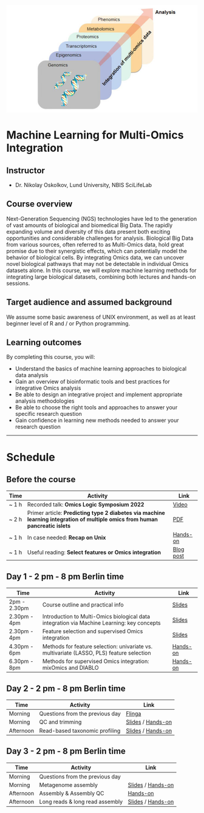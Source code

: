 ![](course_logo.jpg)

# Machine Learning for Multi-Omics Integration

## Instructor

- Dr. Nikolay Oskolkov, Lund University, NBIS SciLifeLab

## Course overview
Next-Generation Sequencing (NGS) technologies have led to the generation of vast amounts of biological and biomedical Big Data. The rapidly expanding volume and diversity of this data present both exciting opportunities and considerable challenges for analysis. Biological Big Data from various sources, often referred to as Multi-Omics data, hold great promise due to their synergistic effects, which can potentially model the behavior of biological cells. By integrating Omics data, we can uncover novel biological pathways that may not be detectable in individual Omics datasets alone. In this course, we will explore machine learning methods for integrating large biological datasets, combining both lectures and hands-on sessions.

## Target audience and assumed background
We assume some basic awareness of UNIX environment, as well as at least beginner level of R and / or Python programming.

## Learning outcomes
By completing this course, you will:

- Understand the basics of machine learning approaches to biological data analysis
- Gain an overview of bioinformatic tools and best practices for integrative Omics analysis
- Be able to design an integrative project and implement appropriate analysis methodologies
- Be able to choose the right tools and approaches to answer your specific research question
- Gain confidence in learning new methods needed to answer your research question

---

# Schedule

## Before the course

| Time   | Activity                                                          | Link                                                                                                                                                        |
|--------|-------------------------------------------------------------------|-------------------------------------------------------------------------------------------------------------------------------------------------------------|
| ~ 1 h  | Recorded talk: __Omics Logic Symposium 2022__                                                                                 | [Video](https://www.youtube.com/watch?v=Jrz6t3fbOCw)                                            |
| ~ 2 h  | Primer article: __Predicting type 2 diabetes via machine learning integration of multiple omics from human pancreatic islets__| [PDF](articles/Multi_Omics_T2D_ScientificReports2024.pdf)                                       |
| ~ 1 h  | In case needed: __Recap on Unix__                                                                                             | [Hands-on](command-line-basics.md)                                                              |
| ~ 1 h  | Useful reading: __Select features or Omics integration__                                                                      | [Blog post](https://towardsdatascience.com/select-features-for-omics-integration-511390b7e7fd)  |



## Day 1 - 2 pm - 8 pm Berlin time

| Time          | Activity                                                                                   | Link                                                                           |
|---------------|--------------------------------------------------------------------------------------------|--------------------------------------------------------------------------------|
| 2pm - 2.30pm  | Course outline and practical info                                                          | [Slides](slides/course-outline-and-practical-info.pdf)                         |
| 2.30pm - 4pm  | Introduction to Multi-Omics biological data integration via Machine Learning: key concepts | [Slides](slides/MachineLearningOmicsIntegration_Oskolkov.pdf)                  |
| 2.30pm - 4pm  | Feature selection and supervised Omics integration                                         | [Slides](slides/SupervisedOmicsIntegration_Oskolkov.pdf)                       |
| 4.30pm - 6pm  | Methods for feature selection: univariate vs. multivariate (LASSO, PLS) feature selection  | [Hands-on](practicals/OmicsIntegration_FeatureSelection.html)                  |
| 6.30pm - 8pm  | Methods for supervised Omics integration: mixOmics and DIABLO                              | [Hands-on](practicals/supervised_omics_integr_CLL.html)                        |

## Day 2 - 2 pm - 8 pm Berlin time

|Time     |Activity                       |Link                                                                                                           |
|---------|-------------------------------|---------------------------------------------------------------------------------------------------------------|
|Morning  |Questions from the previous day|[Flinga](https://flinga.fi/s/FFQ5876)                                                                          |
|Morning  |QC and trimming                |[Slides](Lectures/QC-and-trimming.pdf) / [Hands-on](exercises.md#qc-and-trimming)                              |
|Afternoon|Read-based taxonomic profiling |[Slides](Lectures/read-based-taxonomic-profiling.pdf) / [Hands-on](exercises.md#read-based-taxonomic-profiling)|

## Day 3 - 2 pm - 8 pm Berlin time

|Time     |Activity|Link|
|---------|--------|----|
|Morning  |Questions from the previous day||
|Morning  |Metagenome assembly            |[Slides](Lectures/Assembly-and-QC.pdf) / [Hands-on](exercises.md#metagenome-assembly)  |
|Afternoon|Assembly & Assembly QC         |[Hands-on](exercises.md#assembly-qc)                                                   |
|Afternoon|Long reads & long read assembly|[Slides](https://docs.google.com/presentation/d/1F8D3QLJ1gqlWYrwO6W6zxG067QOcOF5EIHfTsTcH3G0/edit?usp=sharing) / [Hands-on](exercises.md#assembling-long-reads-with-flye)                               |


